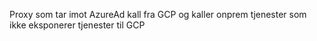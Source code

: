 Proxy som tar imot AzureAd kall fra GCP og kaller onprem tjenester som ikke eksponerer tjenester til GCP